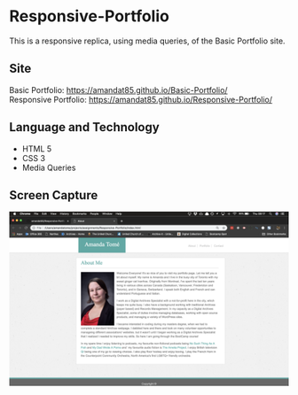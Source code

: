 # Responsive-Portfolio
This is a responsive replica, using media queries, of the Basic Portfolio site.

## Site
Basic Portfolio: https://amandat85.github.io/Basic-Portfolio/  
Responsive Portfolio: https://amandat85.github.io/Responsive-Portfolio/

## Language and Technology
* HTML 5
* CSS 3
* Media Queries

## Screen Capture
![Responsive Portfolio - About Page](responsiveportfolio.png)
